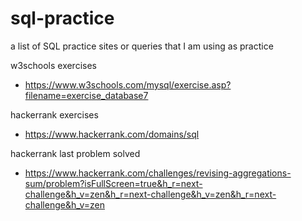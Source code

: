 # sql-practice
a list of SQL practice sites or queries that I am using as practice

w3schools exercises
- https://www.w3schools.com/mysql/exercise.asp?filename=exercise_database7

hackerrank exercises
- https://www.hackerrank.com/domains/sql

hackerrank last problem solved
- https://www.hackerrank.com/challenges/revising-aggregations-sum/problem?isFullScreen=true&h_r=next-challenge&h_v=zen&h_r=next-challenge&h_v=zen&h_r=next-challenge&h_v=zen
